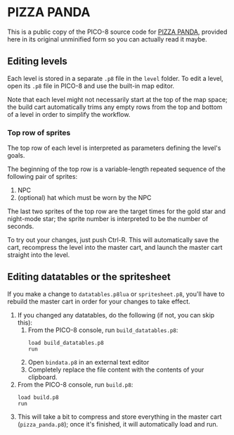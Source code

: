 # PIZZA PANDA
This is a public copy of the PICO-8 source code for [PIZZA
PANDA](https://pizzapanda.pizza), provided here in its original unminified form
so you can actually read it maybe.

## Editing levels
Each level is stored in a separate `.p8` file in the `level` folder. To edit a
level, open its `.p8` file in PICO-8 and use the built-in map editor.

Note that each level might not necessarily start at the top of the map space;
the build cart automatically trims any empty rows from the top and bottom of a
level in order to simplify the workflow.

### Top row of sprites
The top row of each level is interpreted as parameters defining the level's
goals.

The beginning of the top row is a variable-length repeated sequence of the
following pair of sprites:

1. NPC
2. (optional) hat which must be worn by the NPC

The last two sprites of the top row are the target times for the gold star and
night-mode star; the sprite number is interpreted to be the number of seconds.

To try out your changes, just push Ctrl-R. This will automatically save the
cart, recompress the level into the master cart, and launch the master cart
straight into the level.

## Editing datatables or the spritesheet
If you make a change to `datatables.p8lua` or `spritesheet.p8`, you'll have to
rebuild the master cart in order for your changes to take effect.

1. If you changed any datatables, do the following (if not, you can skip this):
    1. From the PICO-8 console, run `build_datatables.p8`:
        ```
        load build_datatables.p8
        run
        ```
    2. Open `bindata.p8` in an external text editor
    3. Completely replace the file content with the contents of your clipboard.
2. From the PICO-8 console, run `build.p8`:
    ```
    load build.p8
    run
    ```
3. This will take a bit to compress and store everything in the master cart
   (`pizza_panda.p8`); once it's finished, it will automatically load and run.
